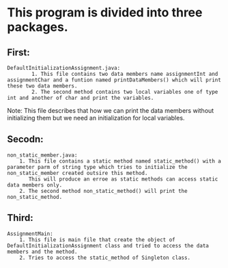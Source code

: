 # This program is divided into three packages.

## First:
	DefaultInitializationAssignment.java: 
			1. This file contains two data members name assignmentInt and assignmentChar and a funtion named printDataMembers() which will print these two data members.
			2. The second method contains two local variables one of type int and another of char and print the variables.

Note: This file describes that how we can print the data members without initializing them but we need an initialization for local variables.


## Secodn:
	non_static_member.java:
		1. This file contains a static method named static_method() with a parameter parm of string type which tries to initialize the non_static_member created outsire this method. 
		   This will produce an erroe as static methods can access static data members only.
		2. The second method non_static_method() will print the non_static_method. 


## Third: 
	AssignmentMain:
		1. This file is main file that create the object of DefaultInitializationAssignment class and tried to access the data members and the method.
		2. Tries to access the static_method of Singleton class.


 
